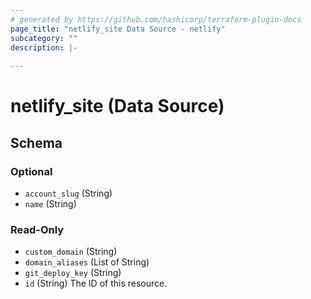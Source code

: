 ```yaml
---
# generated by https://github.com/hashicorp/terraform-plugin-docs
page_title: "netlify_site Data Source - netlify"
subcategory: ""
description: |-
  
---
```


# netlify_site (Data Source)





<!-- schema generated by tfplugindocs -->
## Schema

### Optional

- `account_slug` (String)
- `name` (String)

### Read-Only

- `custom_domain` (String)
- `domain_aliases` (List of String)
- `git_deploy_key` (String)
- `id` (String) The ID of this resource.
